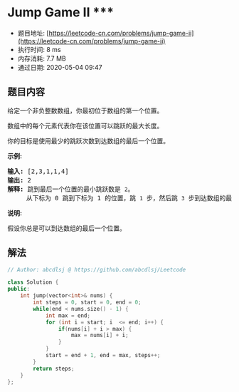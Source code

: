 # Jump Game II ***
- 题目地址: [https://leetcode-cn.com/problems/jump-game-ii](https://leetcode-cn.com/problems/jump-game-ii)
- 执行时间: 8 ms
- 内存消耗: 7.7 MB
- 通过日期: 2020-05-04 09:47

## 题目内容
<p>给定一个非负整数数组，你最初位于数组的第一个位置。</p>

<p>数组中的每个元素代表你在该位置可以跳跃的最大长度。</p>

<p>你的目标是使用最少的跳跃次数到达数组的最后一个位置。</p>

<p><strong>示例:</strong></p>

<pre><strong>输入:</strong> [2,3,1,1,4]
<strong>输出:</strong> 2
<strong>解释:</strong> 跳到最后一个位置的最小跳跃数是 <code>2</code>。
     从下标为 0 跳到下标为 1 的位置，跳 <code>1</code> 步，然后跳 <code>3</code> 步到达数组的最后一个位置。
</pre>

<p><strong>说明:</strong></p>

<p>假设你总是可以到达数组的最后一个位置。</p>


## 解法
```cpp
// Author: abcdlsj @ https://github.com/abcdlsj/Leetcode

class Solution {
public:
    int jump(vector<int>& nums) {
        int steps = 0, start = 0, end = 0;
        while(end < nums.size() - 1) {
            int max = end;
            for (int i = start; i  <= end; i++) {
                if(nums[i] + i > max) {
                    max = nums[i] + i;
                }
            }
            start = end + 1, end = max, steps++;
        }
        return steps;
    }
};

```